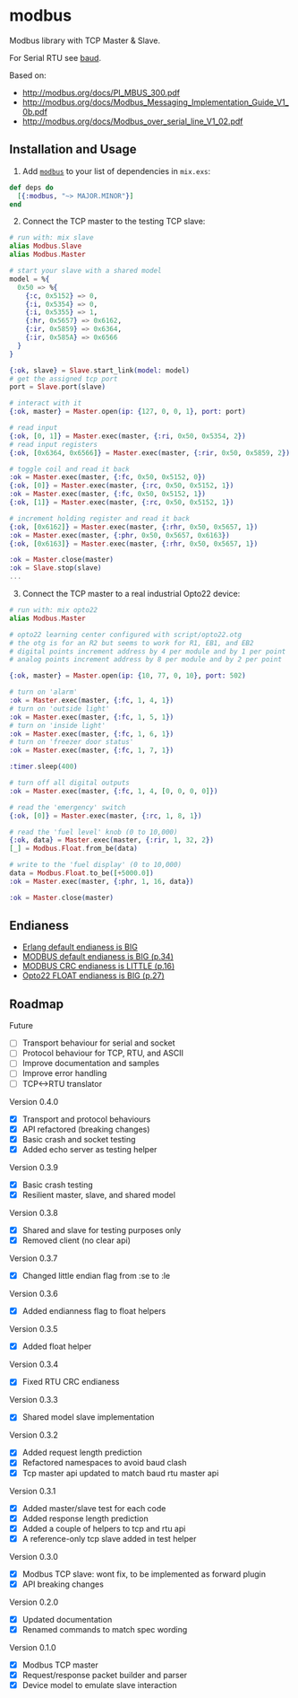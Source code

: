 # modbus

Modbus library with TCP Master & Slave.

For Serial RTU see [baud](https://github.com/samuelventura/baud).

Based on:

- http://modbus.org/docs/PI_MBUS_300.pdf
- http://modbus.org/docs/Modbus_Messaging_Implementation_Guide_V1_0b.pdf
- http://modbus.org/docs/Modbus_over_serial_line_V1_02.pdf

## Installation and Usage

1. Add [`modbus`](https://hex.pm/packages/modbus) to your list of dependencies in `mix.exs`:

  ```elixir
  def deps do
    [{:modbus, "~> MAJOR.MINOR"}]
  end
  ```

2. Connect the TCP master to the testing TCP slave:

  ```elixir
  # run with: mix slave
  alias Modbus.Slave
  alias Modbus.Master

  # start your slave with a shared model
  model = %{
    0x50 => %{
      {:c, 0x5152} => 0,
      {:i, 0x5354} => 0,
      {:i, 0x5355} => 1,
      {:hr, 0x5657} => 0x6162,
      {:ir, 0x5859} => 0x6364,
      {:ir, 0x585A} => 0x6566
    }
  }

  {:ok, slave} = Slave.start_link(model: model)
  # get the assigned tcp port
  port = Slave.port(slave)

  # interact with it
  {:ok, master} = Master.open(ip: {127, 0, 0, 1}, port: port)

  # read input
  {:ok, [0, 1]} = Master.exec(master, {:ri, 0x50, 0x5354, 2})
  # read input registers
  {:ok, [0x6364, 0x6566]} = Master.exec(master, {:rir, 0x50, 0x5859, 2})

  # toggle coil and read it back
  :ok = Master.exec(master, {:fc, 0x50, 0x5152, 0})
  {:ok, [0]} = Master.exec(master, {:rc, 0x50, 0x5152, 1})
  :ok = Master.exec(master, {:fc, 0x50, 0x5152, 1})
  {:ok, [1]} = Master.exec(master, {:rc, 0x50, 0x5152, 1})

  # increment holding register and read it back
  {:ok, [0x6162]} = Master.exec(master, {:rhr, 0x50, 0x5657, 1})
  :ok = Master.exec(master, {:phr, 0x50, 0x5657, 0x6163})
  {:ok, [0x6163]} = Master.exec(master, {:rhr, 0x50, 0x5657, 1})

  :ok = Master.close(master)
  :ok = Slave.stop(slave)
  ...
  ```

3. Connect the TCP master to a real industrial Opto22 device:

  ```elixir
  # run with: mix opto22
  alias Modbus.Master

  # opto22 learning center configured with script/opto22.otg
  # the otg is for an R2 but seems to work for R1, EB1, and EB2
  # digital points increment address by 4 per module and by 1 per point
  # analog points increment address by 8 per module and by 2 per point

  {:ok, master} = Master.open(ip: {10, 77, 0, 10}, port: 502)

  # turn on 'alarm'
  :ok = Master.exec(master, {:fc, 1, 4, 1})
  # turn on 'outside light'
  :ok = Master.exec(master, {:fc, 1, 5, 1})
  # turn on 'inside light'
  :ok = Master.exec(master, {:fc, 1, 6, 1})
  # turn on 'freezer door status'
  :ok = Master.exec(master, {:fc, 1, 7, 1})

  :timer.sleep(400)

  # turn off all digital outputs
  :ok = Master.exec(master, {:fc, 1, 4, [0, 0, 0, 0]})

  # read the 'emergency' switch
  {:ok, [0]} = Master.exec(master, {:rc, 1, 8, 1})

  # read the 'fuel level' knob (0 to 10,000)
  {:ok, data} = Master.exec(master, {:rir, 1, 32, 2})
  [_] = Modbus.Float.from_be(data)

  # write to the 'fuel display' (0 to 10,000)
  data = Modbus.Float.to_be([+5000.0])
  :ok = Master.exec(master, {:phr, 1, 16, data})

  :ok = Master.close(master)
  ```

## Endianess

- [Erlang default endianess is BIG](http://erlang.org/doc/programming_examples/bit_syntax.html#Defaults)
- [MODBUS default endianess is BIG (p.34)](http://modbus.org/docs/PI_MBUS_300.pdf)
- [MODBUS CRC endianess is LITTLE (p.16)](http://modbus.org/docs/PI_MBUS_300.pdf)
- [Opto22 FLOAT endianess is BIG (p.27)](http://www.opto22.com/documents/1678_Modbus_TCP_Protocol_Guide.pdf)

## Roadmap

Future

- [ ] Transport behaviour for serial and socket
- [ ] Protocol behaviour for TCP, RTU, and ASCII
- [ ] Improve documentation and samples
- [ ] Improve error handling
- [ ] TCP<->RTU translator

Version 0.4.0

- [x] Transport and protocol behaviours
- [x] API refactored (breaking changes)
- [x] Basic crash and socket testing
- [x] Added echo server as testing helper

Version 0.3.9

- [x] Basic crash testing
- [x] Resilient master, slave, and shared model

Version 0.3.8

- [x] Shared and slave for testing purposes only
- [x] Removed client (no clear api)

Version 0.3.7

- [x] Changed little endian flag from :se to :le

Version 0.3.6

- [x] Added endianness flag to float helpers

Version 0.3.5

- [x] Added float helper

Version 0.3.4

- [x] Fixed RTU CRC endianess

Version 0.3.3

- [x] Shared model slave implementation

Version 0.3.2

- [x] Added request length prediction
- [x] Refactored namespaces to avoid baud clash
- [x] Tcp master api updated to match baud rtu master api

Version 0.3.1

- [x] Added master/slave test for each code
- [x] Added response length prediction
- [x] Added a couple of helpers to tcp and rtu api
- [x] A reference-only tcp slave added in test helper

Version 0.3.0

- [x] Modbus TCP slave: wont fix, to be implemented as forward plugin
- [x] API breaking changes

Version 0.2.0

- [x] Updated documentation
- [x] Renamed commands to match spec wording

Version 0.1.0

- [x] Modbus TCP master
- [x] Request/response packet builder and parser
- [x] Device model to emulate slave interaction
